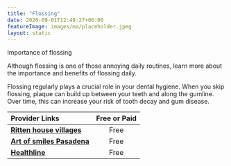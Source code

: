 ```yaml
---
title: "Flossing"
date: 2020-09-01T12:49:27+06:00
featureImage: images/ma/placeholder.jpeg
layout: static
---
```


Importance of flossing

Although flossing is one of those annoying daily routines, learn more about the importance and benefits of flossing daily.

Flossing regularly plays a crucial role in your dental hygiene. When you skip flossing, plaque can build up between your teeth and along the gumline. Over time, this can increase your risk of tooth decay and gum disease.

| Provider Links      | Free or Paid  |  
| :-----------          | :--------------:      |  
| [**Ritten house villages**](https://www.rittenhousevillages.com/assisted-living-blog/the-importance-of-flossing-for-seniors/) | Free | 
| [**Art of smiles Pasadena**](https://www.artofsmilespasadena.com/flossing-tips-for-seniors-older-adults/) | Free | 
| [**Healthline**](https://www.healthline.com/health/how-to-floss) | Free | 
  

<br/><br/>






